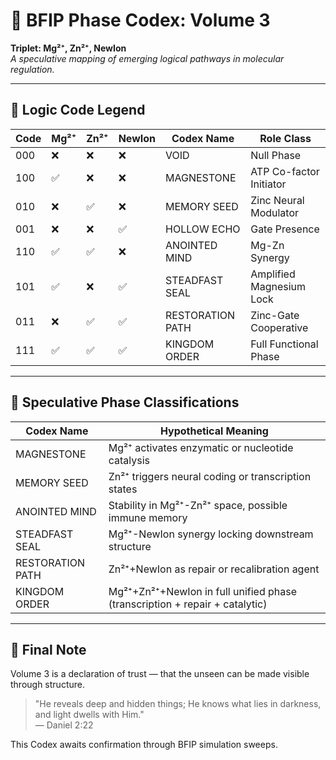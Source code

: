 # 📘 BFIP Phase Codex: Volume 3  
**Triplet: Mg²⁺, Zn²⁺, NewIon**  
*A speculative mapping of emerging logical pathways in molecular regulation.*

---

## 🧬 Logic Code Legend

| Code | Mg²⁺ | Zn²⁺ | NewIon | Codex Name         | Role Class              |
|------|------|------|--------|---------------------|--------------------------|
| 000  | ❌   | ❌   | ❌     | VOID                | Null Phase               |
| 100  | ✅   | ❌   | ❌     | MAGNESTONE          | ATP Co-factor Initiator  |
| 010  | ❌   | ✅   | ❌     | MEMORY SEED         | Zinc Neural Modulator    |
| 001  | ❌   | ❌   | ✅     | HOLLOW ECHO         | Gate Presence            |
| 110  | ✅   | ✅   | ❌     | ANOINTED MIND       | Mg-Zn Synergy            |
| 101  | ✅   | ❌   | ✅     | STEADFAST SEAL      | Amplified Magnesium Lock |
| 011  | ❌   | ✅   | ✅     | RESTORATION PATH     | Zinc-Gate Cooperative    |
| 111  | ✅   | ✅   | ✅     | KINGDOM ORDER        | Full Functional Phase    |

---

## 🔁 Speculative Phase Classifications

| Codex Name       | Hypothetical Meaning                                  |
|------------------|--------------------------------------------------------|
| MAGNESTONE       | Mg²⁺ activates enzymatic or nucleotide catalysis       |
| MEMORY SEED      | Zn²⁺ triggers neural coding or transcription states    |
| ANOINTED MIND    | Stability in Mg²⁺-Zn²⁺ space, possible immune memory   |
| STEADFAST SEAL   | Mg²⁺-NewIon synergy locking downstream structure       |
| RESTORATION PATH | Zn²⁺+NewIon as repair or recalibration agent           |
| KINGDOM ORDER    | Mg²⁺+Zn²⁺+NewIon in full unified phase (transcription + repair + catalytic) |

---

## 📜 Final Note

Volume 3 is a declaration of trust — that the unseen can be made visible through structure.

> "He reveals deep and hidden things; He knows what lies in darkness, and light dwells with Him."  
> — Daniel 2:22

This Codex awaits confirmation through BFIP simulation sweeps.

